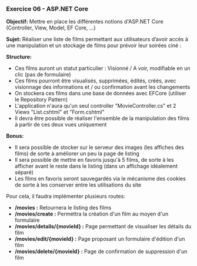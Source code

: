 ### Exercice 06 - ASP.NET Core

**Objectif:** Mettre en place les différentes notions d'ASP.NET Core (Controller, View, Model, EF Core, ...)

**Sujet:**
Réaliser une liste de films permettant aux utilisateurs d’avoir accès à une manipulation et un stockage de films pour prévoir leur soirées ciné :

**Structure:**
- Ces films auront un statut particulier : Visionné / A voir, modifiable en un clic (pas de formulaire)
- Ces films pourront être visualisés, supprimées, édités, créés, avec visionnage des informations et / ou confirmation avant les changements
- On stockera ces films dans une base de données avec EFCore (utiliser le Repository Pattern)
- L'application n'aura qu'un seul controller "MovieController.cs" et 2 Views "List.cshtml" et "Form.cshtml"
- Il devra être possible de réaliser l'ensemble de la manipulation des films à partir de ces deux vues uniquement

**Bonus:**
- Il sera possible de stocker sur le serveur des images (les affiches des films) de sorte à améliorer un peu la page de listing
- Il sera possible de mettre en favoris jusqu'à 5 films, de sorte à les afficher avant le reste dans le listing (dans un affichage idéalement séparé)
- Les films en favoris seront sauvegardés via le mécanisme des cookies de sorte à les conserver entre les utilisations du site

Pour cela, il faudra implémenter plusieurs routes: 

- **/movies :** Retournera le listing des films
- **/movies/create :** Permettra la création d'un film au moyen d'un formulaire
- **/movies/details/{movieId} :** Page permettant de visualiser les détails du film
- **/movies/edit/{movieId} :** Page proposant un formulaire d'édition d'un film
- **/movies/delete/{movieId} :** Page de confirmation de suppression d'un film